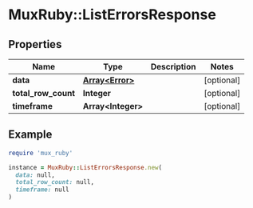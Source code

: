 # MuxRuby::ListErrorsResponse

## Properties

| Name | Type | Description | Notes |
| ---- | ---- | ----------- | ----- |
| **data** | [**Array&lt;Error&gt;**](Error.md) |  | [optional] |
| **total_row_count** | **Integer** |  | [optional] |
| **timeframe** | **Array&lt;Integer&gt;** |  | [optional] |

## Example

```ruby
require 'mux_ruby'

instance = MuxRuby::ListErrorsResponse.new(
  data: null,
  total_row_count: null,
  timeframe: null
)
```

